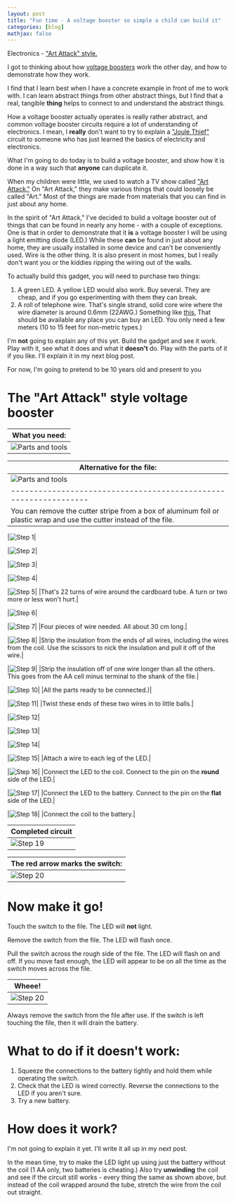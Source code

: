 ```yaml
---
layout: post
title: "Fun time - A voltage booster so simple a child can build it"
categories: [blog]
mathjax: false
---  
```

Electronics - ["Art Attack" style.](https://en.wikipedia.org/wiki/Art_Attack)

I got to thinking about how [voltage boosters](https://en.wikipedia.org/wiki/Boost_converter) work the other day, and how to demonstrate how they work.

I find that I learn best when I have a concrete example in front of me to work with.  I can learn abstract things from other abstract things, but I find that a real, tangible **thing** helps to connect to and understand the abstract things.

How a voltage booster actually operates is really rather abstract, and common voltage booster circuits require a lot of understanding of electronics.  I mean, I **really** don't want to try to explain a ["Joule Thief"](https://en.wikipedia.org/wiki/Joule_thief) circuit to someone who has just learned the basics of electricity and electronics.

What I'm going to do today is to build a voltage booster, and show how it is done in a way such that **anyone** can duplicate it.

When my children were little, we used to watch a TV show called ["Art Attack."](https://en.wikipedia.org/wiki/Art_Attack)  On "Art Attack," they make various things that could loosely be called "Art."  Most of the things are made from materials that you can find in just about any home.

In the spirit of "Art Attack," I've decided to build a voltage booster out of things that can be found in nearly any home - with a couple of exceptions.  One is that in order to demonstrate that it **is** a voltage booster I will be using a light emitting diode (LED.)  While these **can** be found in just about any home, they are usually installed in some device and can't be conveniently used.  Wire is the other thing.  It is also present in most homes, but I really don't want you or the kiddies ripping the wiring out of the walls.

To actually build this gadget, you will need to purchase two things:

1.  A green LED.  A yellow LED would also work.  Buy several.  They are cheap, and if you go experimenting with them they can break.
2.  A roll of telephone wire.  That's single strand, solid core wire where the wire diameter is around 0.6mm (22AWG.)  Something like [this.](https://www.amazon.com/BNTECHGO-Electric-Gauge-Tinned-Copper/dp/B07JN2TN3G/ref=sr_1_8?keywords=awg+22+solid+copper+wire&qid=1570368302&sr=8-8)  That should be available any place you can buy an LED.  You only need a few meters (10 to 15 feet for non-metric types.)

I'm **not** going to explain any of this yet.  Build the gadget and see it work.  Play with it, see what it does and what it **doesn't** do.  Play with the parts of it if you like.  I'll explain it in my next blog post.

For now, I'm going to pretend to be 10 years old and present to you  

# The "Art Attack" style voltage booster

|What you need:|
|--------------|
|![Parts and tools](/assets/voltagebooster/youneedthis.jpg)|

|Alternative for the file:|
|--------------|
|![Parts and tools](/assets/voltagebooster/aluminum-foil-box.jpg)|
|----------------------------------------------------------------|
|You can remove the cutter stripe from a box of aluminum foil or plastic wrap and use the cutter instead of the file.|


|![Step 1](/assets/voltagebooster/step1.jpg)|

|![Step 2](/assets/voltagebooster/step2.jpg)|

|![Step 3](/assets/voltagebooster/step3.jpg)|

|![Step 4](/assets/voltagebooster/step4.jpg)|

|![Step 5](/assets/voltagebooster/step5.jpg)|
|That's 22 turns of wire around the cardboard tube.  A turn or two more or less won't hurt.|

|![Step 6](/assets/voltagebooster/step6.jpg)|

|![Step 7](/assets/voltagebooster/step7.jpg)|
|Four pieces of wire needed. All about 30 cm long.|

|![Step 8](/assets/voltagebooster/step8.jpg)|
|Strip the insulation from the ends of all wires, including the wires from the coil.  Use the scissors to nick the insulation and pull it off of the wire.|

|![Step 9](/assets/voltagebooster/step9.jpg)|
|Strip the insulation off of one wire longer than all the others.  This goes from the AA cell minus terminal to the shank of the file.|

|![Step 10](/assets/voltagebooster/step10.jpg)|
|All the parts ready to be connected.)|

|![Step 11](/assets/voltagebooster/step11.jpg)|
|Twist these ends of these two wires in to little balls.|

|![Step 12](/assets/voltagebooster/step12.jpg)|

|![Step 13](/assets/voltagebooster/step13.jpg)|

|![Step 14](/assets/voltagebooster/step14.jpg)|

|![Step 15](/assets/voltagebooster/step15.jpg)|
|Attach a wire to each leg of the LED.|

|![Step 16](/assets/voltagebooster/step16.jpg)|
|Connect the LED to the coil.  Connect to the pin on the **round** side of the LED.|

|![Step 17](/assets/voltagebooster/step17.jpg)|
|Connect the LED to the battery.  Connect to the pin on the **flat** side of the LED.|

|![Step 18](/assets/voltagebooster/step18.jpg)|
|Connect the coil to the battery.|

|Completed circuit|
|-----------------|
|![Step 19](/assets/voltagebooster/step19.jpg)|

|The red arrow marks the switch:|
|-----------------|
|![Step 20](/assets/voltagebooster/step20.jpg)|


# Now make it go!

Touch the switch to the file.  The LED will **not** light.

Remove the switch from the file.  The LED will flash once.

Pull the switch across the rough side of the file.  The LED will flash on and off.  If you move fast enough, the LED will appear to be on all the time as the switch moves across the file.

|Wheee!|
|------|
|![Step 20](/assets/voltagebooster/boost.gif)|

Always remove the switch from the file after use.  If the switch is left touching the file, then it will drain the battery.

# What to do if it doesn't work:

1.  Squeeze the connections to the battery tightly and hold them while operating the switch.
2.  Check that the LED is wired correctly.  Reverse the connections to the LED if you aren't sure.
3.  Try a new battery.

# How does it work?

I'm not going to explain it yet.  I'll write it all up in my next post.

In the mean time, try to make the LED light up using just the battery without the coil (1 AA only, two batteries is cheating.)  Also try **unwinding** the coil and see if the circuit still works - every thing the same as shown above, but instead of the coil wrapped around the tube, stretch the wire from the coil out straight.






